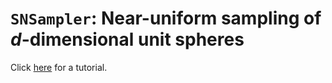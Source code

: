 # `SNSampler`: Near-uniform sampling of $d$-dimensional unit spheres

Click [here](tutorials/tutorial.md) for a tutorial.
